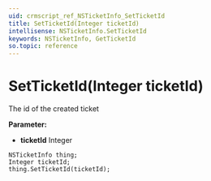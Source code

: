 ```yaml
---
uid: crmscript_ref_NSTicketInfo_SetTicketId
title: SetTicketId(Integer ticketId)
intellisense: NSTicketInfo.SetTicketId
keywords: NSTicketInfo, GetTicketId
so.topic: reference
---
```


# SetTicketId(Integer ticketId)

The id of the created ticket

**Parameter:** 
* **ticketId** Integer

```crmscript
NSTicketInfo thing;
Integer ticketId;
thing.SetTicketId(ticketId);
```

